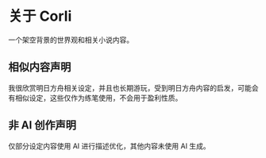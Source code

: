 # 关于 Corli
一个架空背景的世界观和相关小说内容。

## 相似内容声明
我很欣赏明日方舟相关设定，并且也长期游玩，受到明日方舟内容的启发，可能会有相似设定，这些仅作为练笔使用，不会用于盈利性质。

## 非 AI 创作声明
仅部分设定内容使用 AI 进行描述优化，其他内容未使用 AI 生成。
